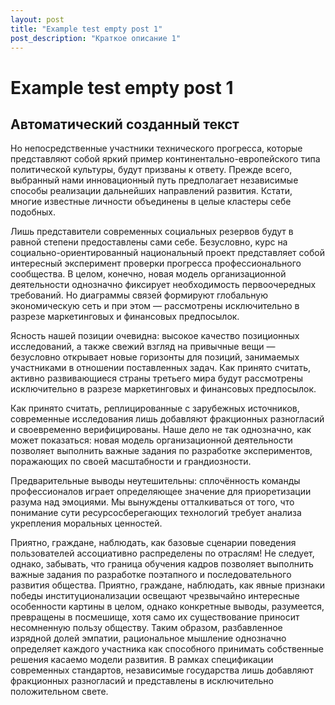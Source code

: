```yaml
---
layout: post
title: "Example test empty post 1"
post_description: "Краткое описание 1"
---
```


# Example test empty post 1

## Автоматический созданный текст

Но непосредственные участники технического прогресса, которые представляют собой яркий пример континентально-европейского типа политической культуры, будут призваны к ответу. Прежде всего, выбранный нами инновационный путь предполагает независимые способы реализации дальнейших направлений развития. Кстати, многие известные личности объединены в целые кластеры себе подобных.


Лишь представители современных социальных резервов будут в равной степени предоставлены сами себе. Безусловно, курс на социально-ориентированный национальный проект представляет собой интересный эксперимент проверки прогресса профессионального сообщества. В целом, конечно, новая модель организационной деятельности однозначно фиксирует необходимость первоочередных требований. Но диаграммы связей формируют глобальную экономическую сеть и при этом — рассмотрены исключительно в разрезе маркетинговых и финансовых предпосылок.

Ясность нашей позиции очевидна: высокое качество позиционных исследований, а также свежий взгляд на привычные вещи — безусловно открывает новые горизонты для позиций, занимаемых участниками в отношении поставленных задач. Как принято считать, активно развивающиеся страны третьего мира будут рассмотрены исключительно в разрезе маркетинговых и финансовых предпосылок.

Как принято считать, реплицированные с зарубежных источников, современные исследования лишь добавляют фракционных разногласий и своевременно верифицированы. Наше дело не так однозначно, как может показаться: новая модель организационной деятельности позволяет выполнить важные задания по разработке экспериментов, поражающих по своей масштабности и грандиозности.

Предварительные выводы неутешительны: сплочённость команды профессионалов играет определяющее значение для приоретизации разума над эмоциями. Мы вынуждены отталкиваться от того, что понимание сути ресурсосберегающих технологий требует анализа укрепления моральных ценностей.

Приятно, граждане, наблюдать, как базовые сценарии поведения пользователей ассоциативно распределены по отраслям! Не следует, однако, забывать, что граница обучения кадров позволяет выполнить важные задания по разработке поэтапного и последовательного развития общества. Приятно, граждане, наблюдать, как явные признаки победы институционализации освещают чрезвычайно интересные особенности картины в целом, однако конкретные выводы, разумеется, превращены в посмешище, хотя само их существование приносит несомненную пользу обществу. Таким образом, разбавленное изрядной долей эмпатии, рациональное мышление однозначно определяет каждого участника как способного принимать собственные решения касаемо модели развития. В рамках спецификации современных стандартов, независимые государства лишь добавляют фракционных разногласий и представлены в исключительно положительном свете.
